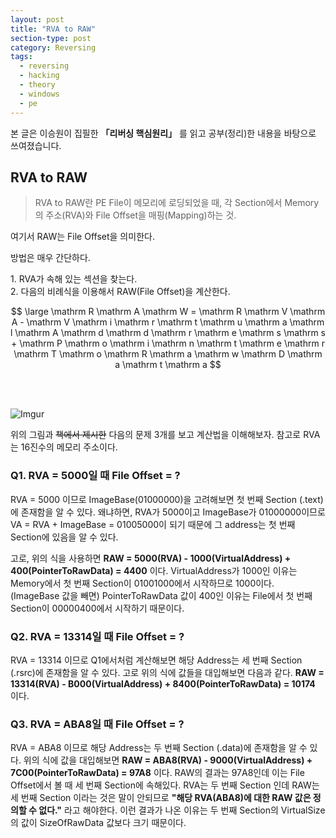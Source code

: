 ```yaml
---
layout: post
title: "RVA to RAW"
section-type: post
category: Reversing
tags:
  - reversing
  - hacking
  - theory
  - windows
  - pe
---
```


본 글은 이승원이 집필한 **「리버싱 핵심원리」** 를 읽고 공부(정리)한 내용을 바탕으로 쓰여졌습니다.

## RVA to RAW

> RVA to RAW란 PE File이 메모리에 로딩되었을 때,
> 각 Section에서 Memory의 주소(RVA)와 File Offset을 매핑(Mapping)하는 것.

여기서 RAW는 File Offset을 의미한다.

방법은 매우 간단하다.

1\. RVA가 속해 있는 섹션을 찾는다.<br />
2\. 다음의 비례식을 이용해서 RAW(File Offset)을 계산한다. <br />

$$
\large \mathrm R \mathrm A \mathrm W = \mathrm R \mathrm V \mathrm A -  \mathrm V \mathrm i \mathrm r \mathrm t \mathrm u \mathrm a \mathrm l \mathrm A \mathrm d \mathrm d \mathrm r \mathrm e \mathrm s \mathrm s + \mathrm P \mathrm o \mathrm i \mathrm n \mathrm t \mathrm e \mathrm r \mathrm T \mathrm o \mathrm R \mathrm a \mathrm w \mathrm D \mathrm a \mathrm t \mathrm a
$$

<br /><br />

![Imgur](http://i.imgur.com/JSRBVVg.png)

위의 그림과 ~~책에서 제시한~~ 다음의 문제 3개를 보고 계산법을 이해해보자. 참고로 RVA는 16진수의 메모리 주소이다.

### **Q1. RVA = 5000일 때 File Offset = ?**

RVA = 5000 이므로 ImageBase(01000000)을 고려해보면 첫 번째 Section (.text)에 존재함을 알 수 있다. 왜냐하면, RVA가 5000이고 ImageBase가 01000000이므로 VA = RVA + ImageBase = 01005000이 되기 때문에 그 address는 첫 번째 Section에 있음을 알 수 있다.

고로, 위의 식을 사용하면 **RAW = 5000(RVA) - 1000(VirtualAddress) + 400(PointerToRawData) = 4400** 이다. VirtualAddress가 1000인 이유는 Memory에서 첫 번째 Section이 01001000에서 시작하므로 1000이다. (ImageBase 값을 빼면) PointerToRawData 값이 400인 이유는 File에서 첫 번째 Section이 00000400에서 시작하기 때문이다.

### **Q2. RVA = 13314일 때 File Offset = ?**

RVA = 13314 이므로 Q1에서처럼 계산해보면 해당 Address는 세 번째 Section (.rsrc)에 존재함을 알 수 있다. 고로 위의 식에 값들을 대입해보면 다음과 같다. **RAW = 13314(RVA) - B000(VirtualAddress) + 8400(PointerToRawData) = 10174** 이다.

### **Q3. RVA = ABA8일 때 File Offset = ?**

RVA = ABA8 이므로 해당 Address는 두 번째 Section (.data)에 존재함을 알 수 있다. 위의 식에 값을 대입해보면 **RAW = ABA8(RVA) - 9000(VirtualAddress) + 7C00(PointerToRawData) = 97A8** 이다. RAW의 결과는 97A8인데 이는 File Offset에서 볼 때 세 번째 Section에 속해있다. RVA는 두 번째 Section 인데 RAW는 세 번째 Section 이라는 것은 말이 안되므로 **\"해당 RVA(ABA8)에 대한 RAW 값은 정의할 수 없다.\"** 라고 해야한다. 이런 결과가 나온 이유는 두 번째 Section의 VirtualSize의 값이 SizeOfRawData 값보다 크기 때문이다.
